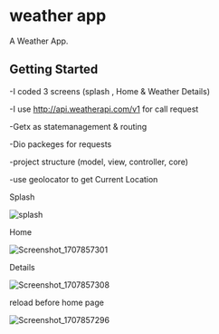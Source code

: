 # weather app

A Weather App.

## Getting Started


-I coded 3 screens (splash , Home & Weather Details)

-I use http://api.weatherapi.com/v1   for call request

-Getx as statemanagement & routing

-Dio packeges for requests

-project structure (model, view, controller, core)

-use geolocator to get Current Location


Splash           

![splash](https://github.com/MohamedMarzouk5/weather_app/assets/149074643/4ea43457-b307-4fc5-83b8-164093370925)   

Home

![Screenshot_1707857301](https://github.com/MohamedMarzouk5/weather_app/assets/149074643/9c81603f-f406-4292-b7e1-4d55353370ab)

Details


![Screenshot_1707857308](https://github.com/MohamedMarzouk5/weather_app/assets/149074643/66fc7ef2-2a69-402b-b9ac-135ca1d2dda8)

reload before home page

![Screenshot_1707857296](https://github.com/MohamedMarzouk5/weather_app/assets/149074643/35242380-f160-4bd8-96cd-81777738350c)


